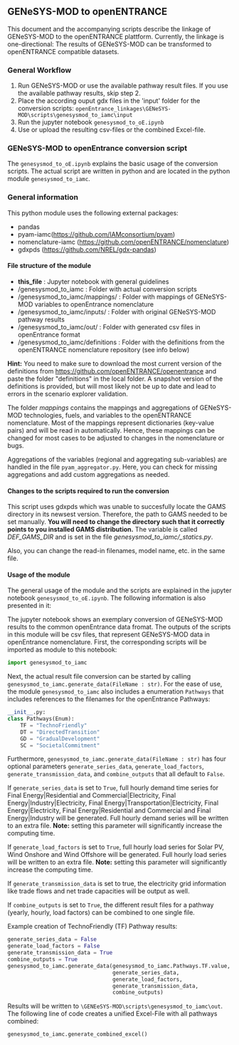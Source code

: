 ﻿## GENeSYS-MOD to openENTRANCE
This document and the accompanying scripts describe the linkage of GENeSYS-MOD to the openENTRANCE plattform. Currently, the linkage is one-directional: The results of GENeSYS-MOD can be transformed to openENTRANCE compatible datasets.

### General Workflow
1. Run GENeSYS-MOD or use the available pathway result files. If you use the available pathway results, skip step 2.
2. Place the according ouput gdx files in the 'input' folder for the conversion scripts:  ```openEntrance_linkages\GENeSYS-MOD\scripts\genesysmod_to_iamc\input```
3. Run the jupyter notebook ```genesysmod_to_oE.ipynb```
4. Use or upload the resulting csv-files or the combined Excel-file.

### GENeSYS-MOD to openEntrance conversion script
The ```genesysmod_to_oE.ipynb``` explains the basic usage of the conversion scripts. The actual script are written in python and are located in the python module ```genesysmod_to_iamc```.

### General information

This python module uses the following external packages:
- pandas
- pyam-iamc(https://github.com/IAMconsortium/pyam)
- nomenclature-iamc (https://github.com/openENTRANCE/nomenclature)
- gdxpds (https://github.com/NREL/gdx-pandas)

#### File structure of the module
- __this_file__ : Jupyter notebook with general guidelines
- /genesysmod_to_iamc : Folder with actual conversion scripts
 - /genesysmod_to_iamc/mappings/ : Folder with mappings of GENeSYS-MOD variables to openEntrance nomenclature
 - /genesysmod_to_iamc/inputs/ : Folder with original GENeSYS-MOD pathway results
 - /genesysmod_to_iamc/out/ : Folder with generated csv files in openEntrance format
 - /genesysmod_to_iamc/definitions : Folder with the definitions from the openENTRANCE nomenclature repository (see info below) 
 
**Hint:** You need to make sure to download the most current version of the definitions from https://github.com/openENTRANCE/openentrance and paste the folder "definitions" in the local folder. A snapshot version of the definitions is provided, but will most likely not be up to date and lead to errors in the scenario explorer validation.

 The folder _mappings_ contains the mappings and aggregations of GENeSYS-MOD technologies, fuels, and variables to the openENTRANCE nomenclature. Most of the mappings represent dictionaries (key-value pairs) and will be read in automatically. Hence, these mappings can be changed for most cases to be adjusted to changes in the nomenclature or bugs.
 
 Aggregations of the variables (regional and aggregating sub-variables) are handled in the file ```pyam_aggregator.py```. Here, you can check for missing aggregations and add custom aggregations as needed.
 
#### Changes to the scripts required to run the conversion
This script uses gdxpds which was unable to succesfully locate the GAMS directory in its newsest version. Therefore, the path to GAMS needed to be set manually. **You will need to change the directory such that it correctly points to you installed GAMS distribution.** The variable is called *DEF_GAMS_DIR* and is set in the file *genesysmod_to_iamc/\_statics.py*.

Also, you can change the read-in filenames, model name, etc. in the same file. 

 #### Usage of the module
 The general usage of the module and the scripts are explained in the jupyter notebook ```genesysmod_to_oE.ipynb```. The following information is also presented in it:
 
 The jupyter notebook shows an exemplary conversion of GENeSYS-MOD results to the common openEntrance data fromat. The outputs of the scripts in this module will be csv files, that represent GENeSYS-MOD data in openEntrance nomenclature. First, the corresponding scripts will be imported as module to this notebook:
 ```python
 import genesysmod_to_iamc
 ```
 Next, the actual result file conversion can be started by calling ```genesysmod_to_iamc.generate_data(FileName : str)```. For the ease of use, the module ```genesysmod_to_iamc``` also includes a enumeration ```Pathways``` that includes references to the filenames for the openEntrance Pathways:

```python
__init__.py:
class Pathways(Enum):
    TF = "TechnoFriendly"
    DT = "DirectedTransition"
    GD = "GradualDevelopment"
    SC = "SocietalCommitment"
```
Furthermore, ```genesysmod_to_iamc.generate_data(FileName : str)``` has four optional parameters ```generate_series_data```, ```generate_load_factors```, ```generate_transmission_data```, and ```combine_outputs``` that all default to ```False```. 

If ```generate_series_data``` is set to ```True```, full hourly demand time series for Final Energy|Residential and Commercial|Electricity, Final Energy|Industry|Electricity, Final Energy|Transportation|Electricity, Final Energy|Electricity, Final Energy|Residential and Commercial and Final Energy|Industry will be generated. Full hourly demand series will be written to an extra file. **Note:** setting this parameter will significantly increase the computing time.

If ```generate_load_factors``` is set to ```True```, full hourly load series for Solar PV, Wind Onshore and Wind Offshore will be generated. Full hourly load series will be written to an extra file. **Note:** setting this parameter will significantly increase the computing time.

If ```generate_transmission_data``` is set to true, the electricity grid information like trade flows and net trade capacities will be output as well.

If ```combine_outputs``` is set to ```True```, the different result files for a pathway (yearly, hourly, load factors) can be combined to one single file. 

Example creation of TechnoFriendly (TF) Pathway results:
```python
generate_series_data = False
generate_load_factors = False
generate_transmission_data = True
combine_outputs = True
genesysmod_to_iamc.generate_data(genesysmod_to_iamc.Pathways.TF.value, 
                                 generate_series_data, 
                                 generate_load_factors,
								 generate_transmission_data,
                                 combine_outputs)
```

Results will be written to ```\GENEeSYS-MOD\scripts\genesysmod_to_iamc\out```. The following line of code creates a unified Excel-File with all pathways combined:

```python
genesysmod_to_iamc.generate_combined_excel()
```